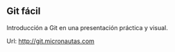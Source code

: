 Git fácil
---------
Introducción a Git en una presentación práctica y visual.

Url: http://git.micronautas.com
